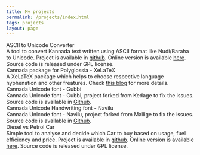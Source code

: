 ```yaml
---
title: My projects
permalink: /projects/index.html
tags: projects
layout: page
---
```

<div class="clear sep"></div>

<div class="a-project">
  <div class="a-project-title">ASCII to Unicode Converter</div>
  <div class="a-project-desc">
    A tool to convert Kannada text written using ASCII format like Nudi/Baraha to Unicode. Project is available in <a href="https://github.com/aravindavk/ascii2unicode">github</a>. Online version is available <a href="http://aravindavk.github.com/ascii2unicode/">here</a>. Source code is released under GPL license.
  </div>
</div>

<div class="a-project">
  <div class="a-project-title">Kannada package for Polyglossia - XeLaTeX</div>
  <div class="a-project-desc">
    A XeLaTeX package which helps to choose respective language hyphenation and other freatures. Check <a href="http://aravindavk.in/blog/kannada-in-latex">this blog</a> for more details.
  </div>
</div>

<div class="a-project">
  <div class="a-project-title">Kannada Unicode font - Gubbi</div>
  <div class="a-project-desc">
    Kannada Unicode font - Gubbi, project forked from Kedage to fix the issues. Source code is available in <a href="https://github.com/aravindavk/Gubbi">Github</a>.
  </div>
</div>

<div class="a-project">
  <div class="a-project-title">Kannada Unicode Handwriting font - Navilu</div>
  <div class="a-project-desc">
    Kannada Unicode font - Navilu, project forked from Mallige to fix the issues. Source code is available in <a href="https://github.com/aravindavk/Navilu">Github</a>.
  </div>
</div>

<div class="a-project">
  <div class="a-project-title">Diesel vs Petrol Car</div>
  <div class="a-project-desc">
    Simple tool to analyse and decide which Car to buy based on usage, fuel efficiency and price. Project is available in <a href="https://github.com/aravindavk/aravindavk.github.com/tree/master/diesel-vs-petrol-car">github</a>. Online version is available <a href="http://aravindavk.github.com/diesel-vs-petrol-car/">here</a>. Source code is released under GPL license.
  </div>
</div>
